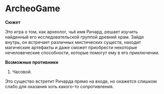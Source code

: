 # ArcheoGame
**Сюжет**

Это игра о том, как археолог, чьё имя Ричард, решает изучить найденный его исследовательской группой древний храм. Зайдя внутрь, он встречает различных мистических существ, находит магические артефакты и даже сможет приобрести некоторые нечеловеческие способности, которые помогут ему в его приключении.

**Возможные противники**

1) Часовой.

Это существо встретит Ричарда прямо на входе, но окажется слишком слабо для оказания хоть какого-то сопротивления.
